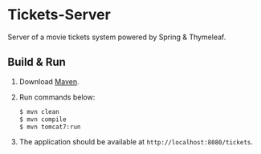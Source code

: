 # Tickets-Server

Server of a movie tickets system powered by Spring & Thymeleaf.

## Build & Run

1. Download [Maven](http://maven.apache.org/download.cgi).

2. Run commands below:

    ```bash
    $ mvn clean
    $ mvn compile
    $ mvn tomcat7:run
    ```

3. The application should be available at `http://localhost:8080/tickets`.

